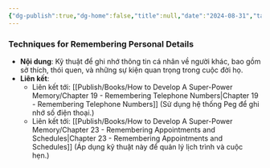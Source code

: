 ```yaml
---
{"dg-publish":true,"dg-home":false,"title":null,"date":"2024-08-31","tags":["#books","#memory","#How_to_Develop_A_Super_Power_Memory"],"Chương":"Chương18","permalink":"/publish/books/how-to-develop-a-super-power-memory/chapter-18-remembering-facts-about-people/","dgPassFrontmatter":true,"noteIcon":"","updated":"2025-01-30T14:25:56.415+07:00"}
---
```


### Techniques for Remembering Personal Details

- **Nội dung**: Kỹ thuật để ghi nhớ thông tin cá nhân về người khác, bao gồm sở thích, thói quen, và những sự kiện quan trọng trong cuộc đời họ.
- **Liên kết**:
    - Liên kết tới: [[Publish/Books/How to Develop A Super-Power Memory/Chapter 19 - Remembering Telephone Numbers\|Chapter 19 - Remembering Telephone Numbers]] (Sử dụng hệ thống Peg để ghi nhớ số điện thoại.)
    - Liên kết tới: [[Publish/Books/How to Develop A Super-Power Memory/Chapter 23 - Remembering Appointments and Schedules\|Chapter 23 - Remembering Appointments and Schedules]] (Áp dụng kỹ thuật này để quản lý lịch trình và cuộc hẹn.)
